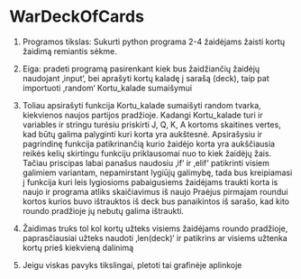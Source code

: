 # WarDeckOfCards

1.  Programos tikslas: Sukurti python programa 2-4 žaidėjams žaisti kortų žaidimą remiantis sėkme.

2.  Eiga: pradeti programą pasirenkant kiek bus žaidžiančių žaidėjų naudojant ‚input‘, bei aprašyti kortų kaladę į sarašą (deck), taip pat importuoti ‚random‘ Kortu_kalade sumaišymui

3.  Toliau apsirašyti funkcija Kortu_kalade sumaišyti random tvarka, kiekvienos naujos partijos pradžioje.
Kadangi Kortu_kalade turi ir variables ir stringu turėsiu priskirti J, Q, K, A kortoms skaitines vertes, kad būtų galima palyginti kuri korta yra aukštesnė.
Apsirašysiu ir pagrindinę funkcija patikrinančią kurio žaidėjo korta yra aukščiausia reikės kelių skirtingu funkciju priklausomai nuo to kiek žaidėjų žais. Tačiau priscipas labai panašus naudosiu ‚if‘ ir ‚elif‘ patikrinti visiem galimiem variantam, nepamirstant lygiūjų galimybę, tada bus kreipiamasi į funkcija kuri leis lygiosioms pabaigusiems žaidėjams traukti korta is naujo ir programa atliks skaičiavimus iš naujo
Praėjus pirmajam roundui kortos kurios buvo ištrauktos iš deck bus panaikintos iš sarašo, kad kito roundo pradžioje jų nebutų galima ištraukti.
4.  Žaidimas truks tol kol kortų užteks visiems žaidėjams roundo pradžioje, paprasčiausiai užteks naudoti ‚len(deck)‘ ir patikrins ar visiems užtenka kortų prieš kiekvieną dalinimą
5.  Jeigu viskas pavyks tikslingai, pletoti tai grafinėje aplinkoje
 